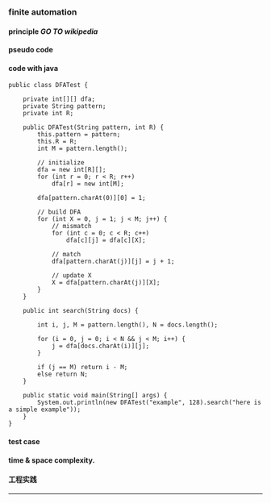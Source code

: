 ### finite automation

#### principle ***GO TO wikipedia***

#### pseudo code

#### code with java

    public class DFATest {

        private int[][] dfa;
        private String pattern;
        private int R;

        public DFATest(String pattern, int R) {
            this.pattern = pattern;
            this.R = R;
            int M = pattern.length();

            // initialize
            dfa = new int[R][];
            for (int r = 0; r < R; r++)
                dfa[r] = new int[M];

            dfa[pattern.charAt(0)][0] = 1;

            // build DFA
            for (int X = 0, j = 1; j < M; j++) {
                // mismatch
                for (int c = 0; c < R; c++)
                    dfa[c][j] = dfa[c][X];

                // match
                dfa[pattern.charAt(j)][j] = j + 1;

                // update X
                X = dfa[pattern.charAt(j)][X];
            }
        }

        public int search(String docs) {

            int i, j, M = pattern.length(), N = docs.length();

            for (i = 0, j = 0; i < N && j < M; i++) {
                j = dfa[docs.charAt(i)][j];
            }

            if (j == M) return i - M;
            else return N;
        }

        public static void main(String[] args) {
            System.out.println(new DFATest("example", 128).search("here is a simple example"));
        }
    }

#### test case

#### time & space complexity.

#### 工程实践

---
